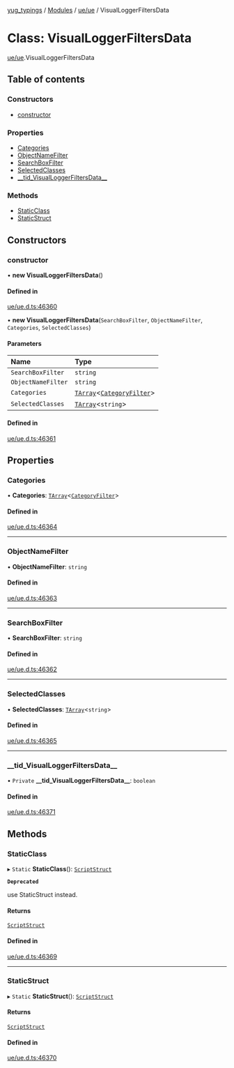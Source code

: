 [yug_typings](../README.md) / [Modules](../modules.md) / [ue/ue](../modules/ue_ue.md) / VisualLoggerFiltersData

# Class: VisualLoggerFiltersData

[ue/ue](../modules/ue_ue.md).VisualLoggerFiltersData

## Table of contents

### Constructors

- [constructor](ue_ue.VisualLoggerFiltersData.md#constructor)

### Properties

- [Categories](ue_ue.VisualLoggerFiltersData.md#categories)
- [ObjectNameFilter](ue_ue.VisualLoggerFiltersData.md#objectnamefilter)
- [SearchBoxFilter](ue_ue.VisualLoggerFiltersData.md#searchboxfilter)
- [SelectedClasses](ue_ue.VisualLoggerFiltersData.md#selectedclasses)
- [\_\_tid\_VisualLoggerFiltersData\_\_](ue_ue.VisualLoggerFiltersData.md#__tid_visualloggerfiltersdata__)

### Methods

- [StaticClass](ue_ue.VisualLoggerFiltersData.md#staticclass)
- [StaticStruct](ue_ue.VisualLoggerFiltersData.md#staticstruct)

## Constructors

### constructor

• **new VisualLoggerFiltersData**()

#### Defined in

[ue/ue.d.ts:46360](https://github.com/YugMetaverse/yug_typings/blob/25cad34/ue/ue.d.ts#L46360)

• **new VisualLoggerFiltersData**(`SearchBoxFilter`, `ObjectNameFilter`, `Categories`, `SelectedClasses`)

#### Parameters

| Name | Type |
| :------ | :------ |
| `SearchBoxFilter` | `string` |
| `ObjectNameFilter` | `string` |
| `Categories` | [`TArray`](../interfaces/ue_puerts.TArray.md)<[`CategoryFilter`](ue_ue.CategoryFilter.md)\> |
| `SelectedClasses` | [`TArray`](../interfaces/ue_puerts.TArray.md)<`string`\> |

#### Defined in

[ue/ue.d.ts:46361](https://github.com/YugMetaverse/yug_typings/blob/25cad34/ue/ue.d.ts#L46361)

## Properties

### Categories

• **Categories**: [`TArray`](../interfaces/ue_puerts.TArray.md)<[`CategoryFilter`](ue_ue.CategoryFilter.md)\>

#### Defined in

[ue/ue.d.ts:46364](https://github.com/YugMetaverse/yug_typings/blob/25cad34/ue/ue.d.ts#L46364)

___

### ObjectNameFilter

• **ObjectNameFilter**: `string`

#### Defined in

[ue/ue.d.ts:46363](https://github.com/YugMetaverse/yug_typings/blob/25cad34/ue/ue.d.ts#L46363)

___

### SearchBoxFilter

• **SearchBoxFilter**: `string`

#### Defined in

[ue/ue.d.ts:46362](https://github.com/YugMetaverse/yug_typings/blob/25cad34/ue/ue.d.ts#L46362)

___

### SelectedClasses

• **SelectedClasses**: [`TArray`](../interfaces/ue_puerts.TArray.md)<`string`\>

#### Defined in

[ue/ue.d.ts:46365](https://github.com/YugMetaverse/yug_typings/blob/25cad34/ue/ue.d.ts#L46365)

___

### \_\_tid\_VisualLoggerFiltersData\_\_

• `Private` **\_\_tid\_VisualLoggerFiltersData\_\_**: `boolean`

#### Defined in

[ue/ue.d.ts:46371](https://github.com/YugMetaverse/yug_typings/blob/25cad34/ue/ue.d.ts#L46371)

## Methods

### StaticClass

▸ `Static` **StaticClass**(): [`ScriptStruct`](ue_ue.ScriptStruct.md)

**`Deprecated`**

use StaticStruct instead.

#### Returns

[`ScriptStruct`](ue_ue.ScriptStruct.md)

#### Defined in

[ue/ue.d.ts:46369](https://github.com/YugMetaverse/yug_typings/blob/25cad34/ue/ue.d.ts#L46369)

___

### StaticStruct

▸ `Static` **StaticStruct**(): [`ScriptStruct`](ue_ue.ScriptStruct.md)

#### Returns

[`ScriptStruct`](ue_ue.ScriptStruct.md)

#### Defined in

[ue/ue.d.ts:46370](https://github.com/YugMetaverse/yug_typings/blob/25cad34/ue/ue.d.ts#L46370)
